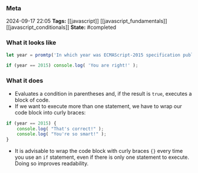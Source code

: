 ### Meta
2024-09-17 22:05
**Tags:** [[javascript]] [[javascript_fundamentals]] [[javascript_conditionals]]
**State:** #completed  

### What it looks like
```JavaScript title:app.js
let year = promtp('In which year was ECMAScript-2015 specification published?', '');

if (year == 2015) console.log( 'You are right!' );
```

### What it does
-  Evaluates a condition in parentheses and, if the result is `true`, executes a block of code.
- If we want to execute more than one statement, we have to wrap our code block into curly braces:

```JavaScript title:app.js
if (year == 2015) {
	console.log( "That's correct!" );
	console.log( "You're so smart!" );
}
```

- It is advisable to wrap the code block with curly braces `{}` every time you use an `if` statement, even if there is only one statement to execute. Doing so improves readability.
